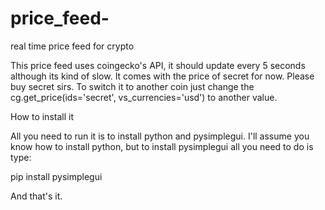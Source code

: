 # price_feed-
real time price feed for crypto

This price feed uses coingecko's API, it should update every 5 seconds although its kind of slow. 
It comes with the price of secret for now. 
Please buy secret sirs. 
To switch it to another coin just change the cg.get_price(ids='secret', vs_currencies='usd') to another value.

How to install it

All you need to run it is to install python and pysimplegui. 
I'll assume you know how to install python, but to install pysimplegui all you need to do is type:

pip install pysimplegui

And that's it. 
